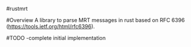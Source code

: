 #rustmrt

#Overview
A library to parse MRT messages in rust based on RFC 6396
(https://tools.ietf.org/html/rfc6396).

#TODO
-complete initial implementation

